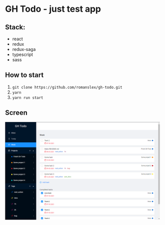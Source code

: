# GH Todo - just test app

## Stack: 
- react
- redux
- redux-saga
- typescript
- sass

## How to start

1. `git clone https://github.com/romanslex/gh-todo.git` 
2. `yarn`
3. `yarn run start`

## Screen
![Screenshot](https://raw.githubusercontent.com/romanslex/gh-todo/master/src/core/assets/img/gh-todo.PNG?raw=true)

